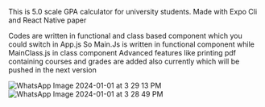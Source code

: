 This is 5.0 scale GPA calculator for university students.
Made with Expo Cli and React Native paper

Codes are written in functional and class based component which you could switch in App.js
So Main.Js is written in functional component while MainClass.js in class component
Advanced features like printing pdf containing courses and grades are added also currently which will be pushed in the next version


![WhatsApp Image 2024-01-01 at 3 29 13 PM](https://github.com/HARRIFIED/gpaCalculator/assets/84249407/87852962-dfe7-4de1-9c45-5470b51e0382)
![WhatsApp Image 2024-01-01 at 3 28 49 PM](https://github.com/HARRIFIED/gpaCalculator/assets/84249407/2431d081-82a7-4613-a036-5826de2735c0)
